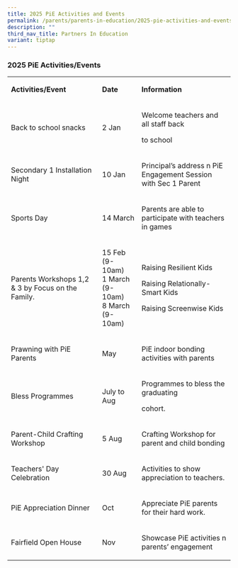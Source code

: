 ```yaml
---
title: 2025 PiE Activities and Events
permalink: /parents/parents-in-education/2025-pie-activities-and-events/
description: ""
third_nav_title: Partners In Education
variant: tiptap
---
```

<h3>2025 PiE&nbsp;Activities/Events</h3>
<p></p>
<table style="minWidth: 75px">
<colgroup>
<col>
<col>
<col>
</colgroup>
<tbody>
<tr>
<td rowspan="1" colspan="1">
<p><strong>Activities/Event</strong>
</p>
</td>
<td rowspan="1" colspan="1">
<p><strong>Date</strong>
</p>
</td>
<td rowspan="1" colspan="1">
<p><strong>Information</strong>
</p>
</td>
</tr>
<tr>
<td rowspan="1" colspan="1">
<p>Back to school snacks</p>
</td>
<td rowspan="1" colspan="1">
<p>2 Jan</p>
</td>
<td rowspan="1" colspan="1">
<p>Welcome teachers and all staff back</p>
<p>to school</p>
</td>
</tr>
<tr>
<td rowspan="1" colspan="1">
<p>Secondary 1 Installation Night</p>
</td>
<td rowspan="1" colspan="1">
<p>10 Jan</p>
</td>
<td rowspan="1" colspan="1">
<p>Principal’s address n PiE Engagement Session with Sec 1 Parent</p>
</td>
</tr>
<tr>
<td rowspan="1" colspan="1">
<p>Sports Day</p>
</td>
<td rowspan="1" colspan="1">
<p>14 March</p>
</td>
<td rowspan="1" colspan="1">
<p>Parents are able to participate with teachers in games</p>
</td>
</tr>
<tr>
<td rowspan="1" colspan="1">
<p>Parents Workshops 1,2 &amp; 3 by Focus on the Family.</p>
</td>
<td rowspan="1" colspan="1">
<p>15 Feb (9-10am)
<br>1 March (9-10am)
<br>8 March (9-10am)</p>
</td>
<td rowspan="1" colspan="1">
<p>Raising Resilient Kids
<br>
</p>
<p>Raising Relationally-Smart Kids
<br>
</p>
<p>Raising Screenwise Kids</p>
</td>
</tr>
<tr>
<td rowspan="1" colspan="1">
<p>Prawning with PiE Parents</p>
</td>
<td rowspan="1" colspan="1">
<p>May</p>
</td>
<td rowspan="1" colspan="1">
<p>PiE indoor bonding activities with parents</p>
</td>
</tr>
<tr>
<td rowspan="1" colspan="1">
<p>Bless Programmes</p>
</td>
<td rowspan="1" colspan="1">
<p>July to Aug</p>
</td>
<td rowspan="1" colspan="1">
<p>Programmes to bless the graduating</p>
<p>cohort.</p>
</td>
</tr>
<tr>
<td rowspan="1" colspan="1">
<p>Parent-Child Crafting Workshop</p>
</td>
<td rowspan="1" colspan="1">
<p>5 Aug</p>
</td>
<td rowspan="1" colspan="1">
<p>Crafting Workshop for parent and child bonding</p>
</td>
</tr>
<tr>
<td rowspan="1" colspan="1">
<p>Teachers' Day Celebration</p>
</td>
<td rowspan="1" colspan="1">
<p>30 Aug</p>
</td>
<td rowspan="1" colspan="1">
<p>Activities to show appreciation to teachers.</p>
</td>
</tr>
<tr>
<td rowspan="1" colspan="1">
<p>PiE Appreciation Dinner</p>
</td>
<td rowspan="1" colspan="1">
<p>Oct</p>
</td>
<td rowspan="1" colspan="1">
<p>Appreciate PiE parents for their hard work.</p>
</td>
</tr>
<tr>
<td rowspan="1" colspan="1">
<p>Fairfield Open House</p>
</td>
<td rowspan="1" colspan="1">
<p>Nov</p>
</td>
<td rowspan="1" colspan="1">
<p>Showcase PiE activities n parents’ engagement</p>
</td>
</tr>
</tbody>
</table>
<p></p>